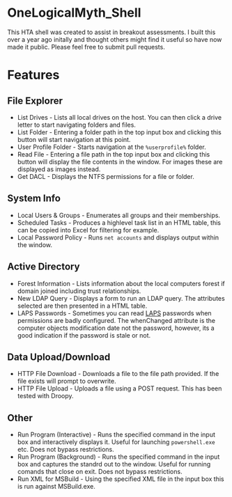 # OneLogicalMyth_Shell

This HTA shell was created to assist in breakout assessments. I built this over a year ago initally and thought others might find it useful so have now made it public. Please feel free to submit pull requests.

# Features
## File Explorer
* List Drives - Lists all local drives on the host. You can then click a drive letter to start navigating folders and files.
* List Folder - Entering a folder path in the top input box and clicking this button will start navigation at this point.
* User Profile Folder - Starts navigation at the `%userprofile%` folder.
* Read File - Entering a file path in the top input box and clicking this button will display the file contents in the window. For images these are displayed as images instead.
* Get DACL - Displays the NTFS permissions for a file or folder.
## System Info
* Local Users & Groups - Enumerates all groups and their memberships.
* Scheduled Tasks - Produces a highlevel task list in an HTML table, this can be copied into Excel for filtering for example.
* Local Password Policy - Runs `net accounts` and displays output within the window.
## Active Directory
* Forest Information - Lists information about the local computers forest if domain joined including trust relationships.
* New LDAP Query - Displays a form to run an LDAP query. The attributes selected are then presented in a HTML table.
* LAPS Passwords - Sometimes you can read [LAPS](https://www.microsoft.com/en-us/download/details.aspx?id=46899) passwords when permissions are badly configured. The whenChanged attribute is the computer objects modification date not the password, however, its a good indication if the password is stale or not.
## Data Upload/Download
* HTTP File Download - Downloads a file to the file path provided. If the file exists will prompt to overwrite.
* HTTP File Upload - Uploads a file using a POST request. This has been tested with Droopy.
## Other
* Run Program (Interactive) - Runs the specified command in the input box and interactively displays it. Useful for launching `powershell.exe` etc. Does not bypass restrictions.
* Run Program (Background) - Runs the specified command in the input box and captures the standrd out to the window. Useful for running comands that close on exit. Does not bypass restrictions.
* Run XML for MSBuild - Using the specified XML file in the input box this is run against MSBuild.exe.
